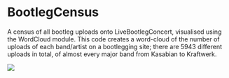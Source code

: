 # BootlegCensus
A census of all bootleg uploads onto LiveBootlegConcert, visualised using the WordCloud module. This code creates a word-cloud of the number of uploads of each band/artist on a bootlegging site; there are 5943 different uploads in total, of almost every major band from Kasabian to Kraftwerk.

<img src = "https://i.redd.it/sjpglitubke51.png"></img>
